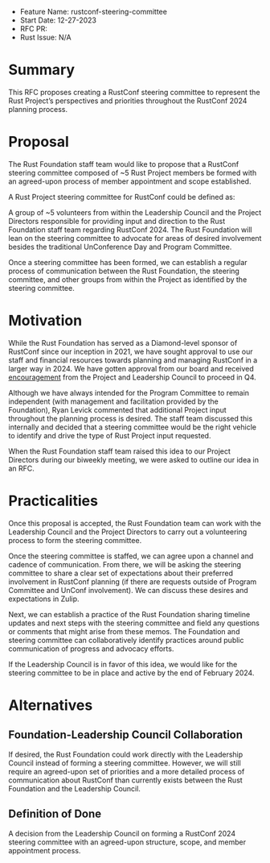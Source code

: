 - Feature Name: rustconf-steering-committee
- Start Date: 12-27-2023
- RFC PR: 
- Rust Issue: N/A

# Summary

This RFC proposes creating a RustConf steering committee to represent the Rust Project’s perspectives and priorities throughout the RustConf 2024 planning process. 

# Proposal

The Rust Foundation staff team would like to propose that a RustConf steering committee composed of ~5 Rust Project members be formed with an agreed-upon process of member appointment and scope established.

A Rust Project steering committee for RustConf could be defined as:

A group of ~5 volunteers from within the Leadership Council and the Project Directors responsible for providing input and direction to the Rust Foundation staff team regarding RustConf 2024. The Rust Foundation will lean on the steering committee to advocate for areas of desired involvement besides the traditional UnConference Day and Program Committee. 

Once a steering committee has been formed, we can establish a regular process of communication between the Rust Foundation, the steering committee, and other groups from within the Project as identified by the steering committee. 


# Motivation

While the Rust Foundation has served as a Diamond-level sponsor of RustConf since our inception in 2021, we have sought approval to use our staff and financial resources towards planning and managing RustConf in a larger way in 2024. We have gotten approval from our board and received [encouragement](https://rust-lang.zulipchat.com/#narrow/stream/335408-foundation/topic/RustConf.202024.20next.20steps/near/403266679) from the Project and Leadership Council to proceed in Q4.

Although we have always intended for the Program Committee to remain independent (with management and facilitation provided by the Foundation), Ryan Levick commented that additional Project input throughout the planning process is desired. The staff team discussed this internally and decided that a steering committee would be the right vehicle to identify and drive the type of Rust Project input requested. 

When the Rust Foundation staff team raised this idea to our Project Directors during our biweekly meeting, we were asked to outline our idea in an RFC.   


# Practicalities

Once this proposal is accepted, the Rust Foundation team can work with the Leadership Council and the Project Directors to carry out a volunteering process to form the steering committee. 

Once the steering committee is staffed, we can agree upon a channel and cadence of communication. From there, we will be asking the steering committee to share a clear set of expectations about their preferred involvement in RustConf planning (if there are requests outside of Program Committee and UnConf involvement). We can discuss these desires and expectations in Zulip.

Next, we can establish a practice of the Rust Foundation sharing timeline updates and next steps with the steering committee and field any questions or comments that might arise from these memos.  The Foundation and steering committee can collaboratively identify practices around public communication of progress and advocacy efforts. 

If the Leadership Council is in favor of this idea, we would like for the steering committee to be in place and active by the end of February 2024.

# Alternatives

## Foundation-Leadership Council Collaboration 

If desired, the Rust Foundation could work directly with the Leadership Council instead of forming a steering committee. However, we will still require an agreed-upon set of priorities and a more detailed process of communication about RustConf than currently exists between the Rust Foundation and the Leadership Council. 

## Definition of Done

A decision from the Leadership Council on forming a RustConf 2024 steering committee with an agreed-upon structure, scope, and member appointment process.  


